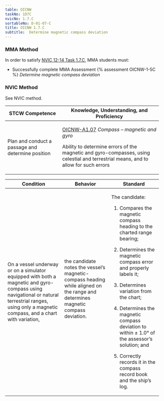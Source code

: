 ```yaml
---
table: OICNW
taskNo: 1D7C
nvicNo: 1.7.C 
sortableNo: D-01-07-C
title: OICNW 1.7.C 
subtitle:  Determine magnetic compass deviation
---
```



### MMA Method

In order to satisfy  [NVIC 12-14  Task  1.7.C]({{site.baseurl}}/assets/images/nvic-12-14.pdf), MMA students must:

* Successfully complete MMA Assessment {% assessment OICNW-1-5C %} *Determine magnetic compass deviation*


### NVIC Method

<a onclick="togglevisibility('nvic_methods')" >See NVIC method.</a>

<div id='nvic_methods' class='hide'>

<table>
<thead>
<tr>
<th class='forty'> STCW Competence </th>
<th class='sixty'> Knowledge, Understanding, and Proficiency </th>
</tr>
</thead>




<tbody>
<tr><td markdown='1'>

Plan and conduct a passage and determine position

</td><td markdown='1'>

[OICNW-A1.07]({{site.baseurl}}/tables/21.html#OICNW-A1.07) *Compass – magnetic and gyro*

Ability to determine errors of the magnetic and gyro-compasses, using celestial and terrestrial means, and to allow for such errors

</td></tr>


</tbody>
</table>


<table>
<thead>
<tr><th class='twenty'>  Condition </th><th class='twenty'> Behavior </th><th  class='sixty'>Standard </th></tr>
</thead>
<tbody >



<tr><td markdown='1'>

On a vessel underway or on a simulator equipped with both a magnetic and gyro- compass using navigational or natural terrestrial ranges, using only a magnetic compass, and a chart with variation,

</td><td markdown='1'>

the candidate notes the vessel’s magnetic- compass heading while aligned on the range and determines magnetic compass deviation.

<br>

<div class="tooltip">
<span class="tooltiptext">
</span>
</div>


</td><td markdown='1'>

The candidate:

1. Compares the magnetic compass heading to the charted range bearing;

2. Determines the magnetic compass error and properly labels it;

3. Determines variation from the chart;

4. Determines the magnetic compass deviation to within ± 1.0° of the assessor’s solution; and

5. Correctly records it in the compass record book and the ship’s log.

</td></tr>
</tbody>
</table>
</div>

